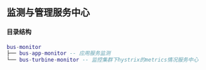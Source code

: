 ## 监测与管理服务中心

#### 目录结构
``` lua
bus-monitor
├── bus-app-monitor -- 应用服务监测
└── bus-turbine-monitor -- 监控集群下hystrix的metrics情况服务中心
```

